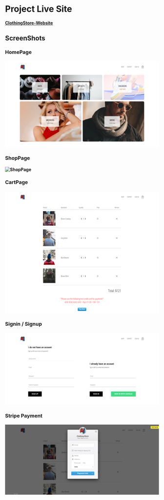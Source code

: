 # Project Live Site

#### [ClothingStore-Website](https://hemantghatawal.github.io/clothing-store/)

## ScreenShots

### HomePage

#### ![HomePage](./src/assets/ScreenShots/home.png)

### ShopPage

#### ![ShopPage](./src/assets/ScreenShots/shop.png)

### CartPage

#### ![CartPage](./src/assets/ScreenShots/cart.png)

### Signin / Signup

#### ![Signin](./src/assets/ScreenShots/signin.png)

### Stripe Payment

#### ![Stripe](./src/assets/ScreenShots/pay.png)
